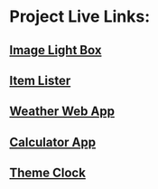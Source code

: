 # Project Live Links:

## [Image Light Box](https://vasu-image-light-box.netlify.app/)

## [Item Lister](https://vasu-item-lister.netlify.app/)

## [Weather Web App](https://vasu-weather-web-app.netlify.app/)

## [Calculator App](https://vasu-calculator-app.netlify.app/)

## [Theme Clock](https://vasu-clock.netlify.app/)
